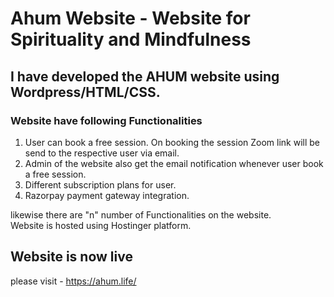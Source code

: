 # Ahum Website - Website for Spirituality and Mindfulness
## I have developed the AHUM website using Wordpress/HTML/CSS.
### Website have following Functionalities
1. User can book a free session. On booking the session Zoom link will be send to the respective user via email.<br/>
2. Admin of the website also get the email notification whenever user book a free session.<br/>
3. Different subscription plans for user.<br/>
4. Razorpay payment gateway integration.<br/>

likewise there are "n" number of Functionalities on the website.<br/>
Website is hosted using Hostinger platform.

## Website is now live

please visit - https://ahum.life/


